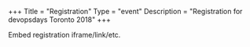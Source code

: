 +++
Title = "Registration"
Type = "event"
Description = "Registration for devopsdays Toronto 2018"
+++

<div style="width:100%; text-align:left;">

Embed registration iframe/link/etc.
</div></div>
</div>
